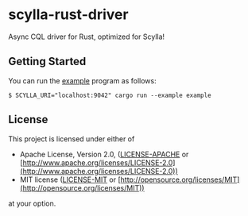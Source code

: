 # scylla-rust-driver
Async CQL driver for Rust, optimized for Scylla!

## Getting Started

You can run the [example](examples/example.rs) program as follows:

```
$ SCYLLA_URI="localhost:9042" cargo run --example example
```

## License

This project is licensed under either of

- Apache License, Version 2.0, ([LICENSE-APACHE](LICENSE-APACHE) or [http://www.apache.org/licenses/LICENSE-2.0](http://www.apache.org/licenses/LICENSE-2.0))
- MIT license ([LICENSE-MIT](LICENSE-MIT) or [http://opensource.org/licenses/MIT](http://opensource.org/licenses/MIT))

at your option.
